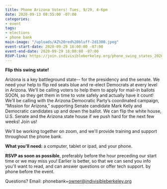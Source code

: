 ```yaml
---
title: Phone Arizona Voters! Tues, 9/29, 4-6pm
date: 2020-09-13 08:55:00 -07:00
categories:
- event
tags:
- elections
- phone bank
main-image: "/uploads/AZ%20red%20bluff-2d1300.jpeg"
event-start-date: 2020-09-29 16:00:00 -07:00
event-end-date: 2020-09-29 18:00:00 -07:00
RSVP-link: https://join.indivisibleberkeley.org/phone_swing_states_2020_09_29
---
```


**Flip this swing state!**

Arizona is a key battleground state-- for the presidency and the senate. We need your help to flip red seats blue and re-elect Democrats at every level in Arizona. We'll be calling voters to help them to apply for mail-in ballots SOON, so they get them in time to vote safely and actually have it count!  We’ll be calling with the Arizona Democratic Party’s coordinated campaign, “Mission for Arizona,” supporting Senate candidate Mark Kelly and Democratic candidates up and down the ballot.   We can flip the white house, U.S. Senate and the Arizona state house if we push hard for the next few weeks! Join us!

We'll be working together on zoom, and we'll provide training and support throughout the phone bank.

**What you'll need:** a computer, tablet or ipad, and your phone.

**RSVP as soon as possible**, preferably before the hour preceding our start time or we may miss you! Earlier is better, so that we can send you info you'll want to read, and can answer questions or offer tech support. by phone before the event.

Questions? Email: phonebank\+owner@indivisibleberkeley.org